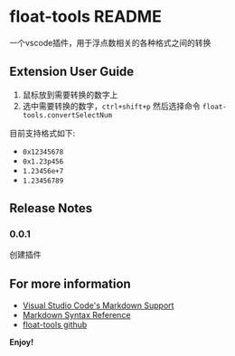 # float-tools README

一个vscode插件，用于浮点数相关的各种格式之间的转换

## Extension User Guide

1. 鼠标放到需要转换的数字上
2. 选中需要转换的数字，`ctrl+shift+p` 然后选择命令 `float-tools.convertSelectNum`

目前支持格式如下:

* `0x12345678`
* `0x1.23p456`
* `1.23456e+7`
* `1.23456789`


## Release Notes

### 0.0.1
创建插件


## For more information

* [Visual Studio Code's Markdown Support](http://code.visualstudio.com/docs/languages/markdown)
* [Markdown Syntax Reference](https://help.github.com/articles/markdown-basics/)
* [float-tools github](https://github.com/wjjahah/vscode-float-tools/)

**Enjoy!**

